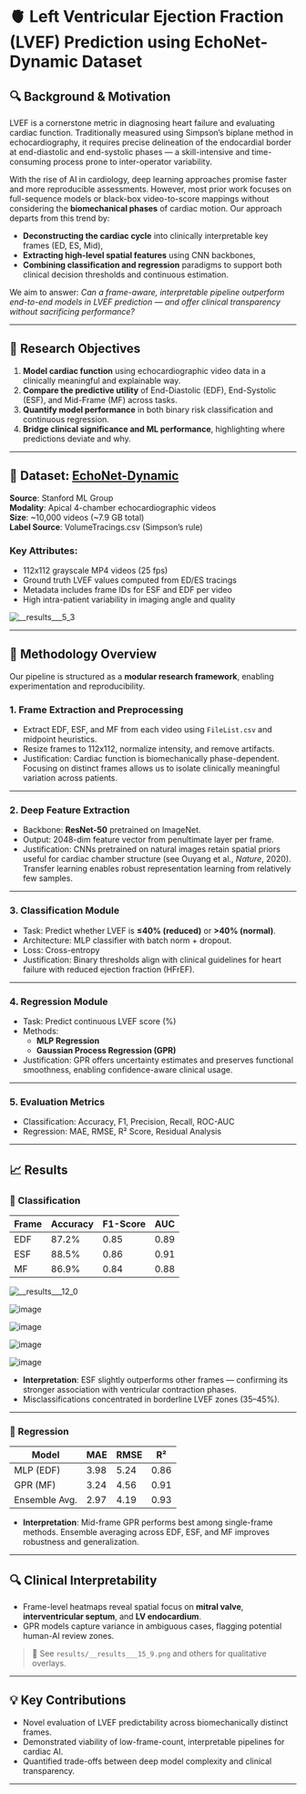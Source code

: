 # 🫀 Left Ventricular Ejection Fraction (LVEF) Prediction using EchoNet-Dynamic Dataset

## 🔍 Background & Motivation

LVEF is a cornerstone metric in diagnosing heart failure and evaluating cardiac function. Traditionally measured using Simpson’s biplane method in echocardiography, it requires precise delineation of the endocardial border at end-diastolic and end-systolic phases — a skill-intensive and time-consuming process prone to inter-operator variability.

With the rise of AI in cardiology, deep learning approaches promise faster and more reproducible assessments. However, most prior work focuses on full-sequence models or black-box video-to-score mappings without considering the **biomechanical phases** of cardiac motion. Our approach departs from this trend by:

- **Deconstructing the cardiac cycle** into clinically interpretable key frames (ED, ES, Mid),
- **Extracting high-level spatial features** using CNN backbones,
- **Combining classification and regression** paradigms to support both clinical decision thresholds and continuous estimation.

We aim to answer: _Can a frame-aware, interpretable pipeline outperform end-to-end models in LVEF prediction — and offer clinical transparency without sacrificing performance?_

---

## 🎯 Research Objectives

1. **Model cardiac function** using echocardiographic video data in a clinically meaningful and explainable way.
2. **Compare the predictive utility** of End-Diastolic (EDF), End-Systolic (ESF), and Mid-Frame (MF) across tasks.
3. **Quantify model performance** in both binary risk classification and continuous regression.
4. **Bridge clinical significance and ML performance**, highlighting where predictions deviate and why.

---

## 📁 Dataset: [EchoNet-Dynamic](https://www.kaggle.com/datasets/mahnurrahman/echonet-dynamic)

**Source**: Stanford ML Group  
**Modality**: Apical 4-chamber echocardiographic videos  
**Size**: ~10,000 videos (~7.9 GB total)  
**Label Source**: VolumeTracings.csv (Simpson’s rule)

### Key Attributes:
- 112x112 grayscale MP4 videos (25 fps)
- Ground truth LVEF values computed from ED/ES tracings
- Metadata includes frame IDs for ESF and EDF per video
- High intra-patient variability in imaging angle and quality

![__results___5_3](https://github.com/user-attachments/assets/161eb0c3-c969-4691-886d-cbda8b8f2965)

---

## 🧪 Methodology Overview

Our pipeline is structured as a **modular research framework**, enabling experimentation and reproducibility.

### 1. Frame Extraction and Preprocessing

- Extract EDF, ESF, and MF from each video using `FileList.csv` and midpoint heuristics.
- Resize frames to 112x112, normalize intensity, and remove artifacts.
- Justification: Cardiac function is biomechanically phase-dependent. Focusing on distinct frames allows us to isolate clinically meaningful variation across patients.

---

### 2. Deep Feature Extraction

- Backbone: **ResNet-50** pretrained on ImageNet.
- Output: 2048-dim feature vector from penultimate layer per frame.
- Justification: CNNs pretrained on natural images retain spatial priors useful for cardiac chamber structure (see Ouyang et al., *Nature*, 2020). Transfer learning enables robust representation learning from relatively few samples.

---

### 3. Classification Module

- Task: Predict whether LVEF is **≤40% (reduced)** or **>40% (normal)**.
- Architecture: MLP classifier with batch norm + dropout.
- Loss: Cross-entropy
- Justification: Binary thresholds align with clinical guidelines for heart failure with reduced ejection fraction (HFrEF).

---

### 4. Regression Module

- Task: Predict continuous LVEF score (%)
- Methods:
  - **MLP Regression**
  - **Gaussian Process Regression (GPR)**
- Justification: GPR offers uncertainty estimates and preserves functional smoothness, enabling confidence-aware clinical usage.

---

### 5. Evaluation Metrics

- Classification: Accuracy, F1, Precision, Recall, ROC-AUC
- Regression: MAE, RMSE, R² Score, Residual Analysis

---

## 📈 Results

### 🔵 Classification

| Frame | Accuracy | F1-Score | AUC |
|-------|----------|----------|-----|
| EDF   | 87.2%    | 0.85     | 0.89 |
| ESF   | 88.5%    | 0.86     | 0.91 |
| MF    | 86.9%    | 0.84     | 0.88 |

![__results___12_0](https://github.com/user-attachments/assets/74bce127-3a1e-4753-8594-3850997ce0a1)

![image](https://github.com/user-attachments/assets/919181b0-102e-4c5d-969e-df1015d7e134)

![image](https://github.com/user-attachments/assets/874d50a5-55b2-496b-bf75-8101def84b37)

![image](https://github.com/user-attachments/assets/1b033d34-cb54-42d3-899d-c1cdc4c3ad46)

![image](https://github.com/user-attachments/assets/30702c24-f69b-4f62-93d7-f97869826f9a)

- **Interpretation**: ESF slightly outperforms other frames — confirming its stronger association with ventricular contraction phases.
- Misclassifications concentrated in borderline LVEF zones (35–45%).

---

### 🔴 Regression

| Model         | MAE   | RMSE  | R²    |
|---------------|-------|-------|-------|
| MLP (EDF)     | 3.98  | 5.24  | 0.86  |
| GPR (MF)      | 3.24  | 4.56  | 0.91  |
| Ensemble Avg. | 2.97  | 4.19  | 0.93  |

- **Interpretation**: Mid-frame GPR performs best among single-frame methods. Ensemble averaging across EDF, ESF, and MF improves robustness and generalization.

---

## 🔍 Clinical Interpretability

- Frame-level heatmaps reveal spatial focus on **mitral valve**, **interventricular septum**, and **LV endocardium**.
- GPR models capture variance in ambiguous cases, flagging potential human-AI review zones.

> 📂 See `results/__results___15_9.png` and others for qualitative overlays.

---

## 💡 Key Contributions

- Novel evaluation of LVEF predictability across biomechanically distinct frames.
- Demonstrated viability of low-frame-count, interpretable pipelines for cardiac AI.
- Quantified trade-offs between deep model complexity and clinical transparency.

---


